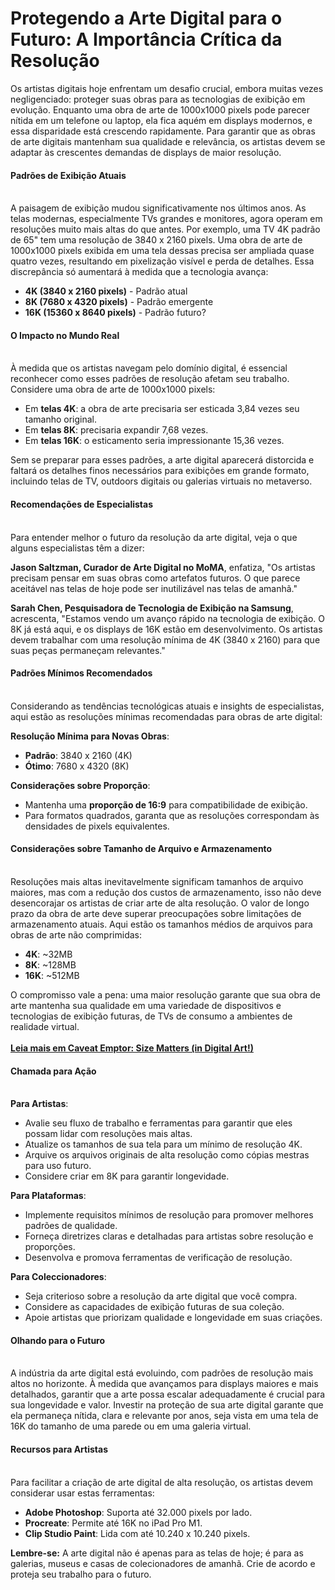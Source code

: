 # Protegendo a Arte Digital para o Futuro: A Importância Crítica da Resolução

Os artistas digitais hoje enfrentam um desafio crucial, embora muitas vezes negligenciado: proteger suas obras para as tecnologias de exibição em evolução. Enquanto uma obra de arte de 1000x1000 pixels pode parecer nítida em um telefone ou laptop, ela fica aquém em displays modernos, e essa disparidade está crescendo rapidamente. Para garantir que as obras de arte digitais mantenham sua qualidade e relevância, os artistas devem se adaptar às crescentes demandas de displays de maior resolução.

#### Padrões de Exibição Atuais <a href="#ember965" id="ember965"></a>

\
A paisagem de exibição mudou significativamente nos últimos anos. As telas modernas, especialmente TVs grandes e monitores, agora operam em resoluções muito mais altas do que antes. Por exemplo, uma TV 4K padrão de 65" tem uma resolução de 3840 x 2160 pixels. Uma obra de arte de 1000x1000 pixels exibida em uma tela dessas precisa ser ampliada quase quatro vezes, resultando em pixelização visível e perda de detalhes. Essa discrepância só aumentará à medida que a tecnologia avança:

* **4K (3840 x 2160 pixels)** - Padrão atual
* **8K (7680 x 4320 pixels)** - Padrão emergente
* **16K (15360 x 8640 pixels)** - Padrão futuro?

#### O Impacto no Mundo Real <a href="#ember968" id="ember968"></a>

\
À medida que os artistas navegam pelo domínio digital, é essencial reconhecer como esses padrões de resolução afetam seu trabalho. Considere uma obra de arte de 1000x1000 pixels:

* Em **telas 4K**: a obra de arte precisaria ser esticada 3,84 vezes seu tamanho original.
* Em **telas 8K**: precisaria expandir 7,68 vezes.
* Em **telas 16K**: o esticamento seria impressionante 15,36 vezes.

Sem se preparar para esses padrões, a arte digital aparecerá distorcida e faltará os detalhes finos necessários para exibições em grande formato, incluindo telas de TV, outdoors digitais ou galerias virtuais no metaverso.

#### Recomendações de Especialistas <a href="#ember972" id="ember972"></a>

\
Para entender melhor o futuro da resolução da arte digital, veja o que alguns especialistas têm a dizer:

**Jason Saltzman, Curador de Arte Digital no MoMA**, enfatiza, "Os artistas precisam pensar em suas obras como artefatos futuros. O que parece aceitável nas telas de hoje pode ser inutilizável nas telas de amanhã."

**Sarah Chen, Pesquisadora de Tecnologia de Exibição na Samsung**, acrescenta, "Estamos vendo um avanço rápido na tecnologia de exibição. O 8K já está aqui, e os displays de 16K estão em desenvolvimento. Os artistas devem trabalhar com uma resolução mínima de 4K (3840 x 2160) para que suas peças permaneçam relevantes."

#### Padrões Mínimos Recomendados <a href="#ember976" id="ember976"></a>

\
Considerando as tendências tecnológicas atuais e insights de especialistas, aqui estão as resoluções mínimas recomendadas para obras de arte digital:

**Resolução Mínima para Novas Obras**:

* **Padrão**: 3840 x 2160 (4K)
* **Ótimo**: 7680 x 4320 (8K)

**Considerações sobre Proporção**:

* Mantenha uma **proporção de 16:9** para compatibilidade de exibição.
* Para formatos quadrados, garanta que as resoluções correspondam às densidades de pixels equivalentes.

#### Considerações sobre Tamanho de Arquivo e Armazenamento <a href="#ember982" id="ember982"></a>

\
Resoluções mais altas inevitavelmente significam tamanhos de arquivo maiores, mas com a redução dos custos de armazenamento, isso não deve desencorajar os artistas de criar arte de alta resolução. O valor de longo prazo da obra de arte deve superar preocupações sobre limitações de armazenamento atuais. Aqui estão os tamanhos médios de arquivos para obras de arte não comprimidas:

* **4K**: \~32MB
* **8K**: \~128MB
* **16K**: \~512MB

O compromisso vale a pena: uma maior resolução garante que sua obra de arte mantenha sua qualidade em uma variedade de dispositivos e tecnologias de exibição futuras, de TVs de consumo a ambientes de realidade virtual.\
\
[**Leia mais em Caveat Emptor: Size Matters (in Digital Art!)**](caveat-emptor-size-matters-in-digital-art.md)

#### Chamada para Ação <a href="#ember986" id="ember986"></a>

\
**Para Artistas**:

* Avalie seu fluxo de trabalho e ferramentas para garantir que eles possam lidar com resoluções mais altas.
* Atualize os tamanhos de sua tela para um mínimo de resolução 4K.
* Arquive os arquivos originais de alta resolução como cópias mestras para uso futuro.
* Considere criar em 8K para garantir longevidade.

**Para Plataformas**:

* Implemente requisitos mínimos de resolução para promover melhores padrões de qualidade.
* Forneça diretrizes claras e detalhadas para artistas sobre resolução e proporções.
* Desenvolva e promova ferramentas de verificação de resolução.

**Para Coleccionadores**:

* Seja criterioso sobre a resolução da arte digital que você compra.
* Considere as capacidades de exibição futuras de sua coleção.
* Apoie artistas que priorizam qualidade e longevidade em suas criações.

#### Olhando para o Futuro <a href="#ember993" id="ember993"></a>

\
A indústria da arte digital está evoluindo, com padrões de resolução mais altos no horizonte. À medida que avançamos para displays maiores e mais detalhados, garantir que a arte possa escalar adequadamente é crucial para sua longevidade e valor. Investir na proteção de sua arte digital garante que ela permaneça nítida, clara e relevante por anos, seja vista em uma tela de 16K do tamanho de uma parede ou em uma galeria virtual.

#### Recursos para Artistas <a href="#ember995" id="ember995"></a>

\
Para facilitar a criação de arte digital de alta resolução, os artistas devem considerar usar estas ferramentas:

* **Adobe Photoshop**: Suporta até 32.000 pixels por lado.
* **Procreate**: Permite até 16K no iPad Pro M1.
* **Clip Studio Paint**: Lida com até 10.240 x 10.240 pixels.

**Lembre-se:** A arte digital não é apenas para as telas de hoje; é para as galerias, museus e casas de colecionadores de amanhã. Crie de acordo e proteja seu trabalho para o futuro.
